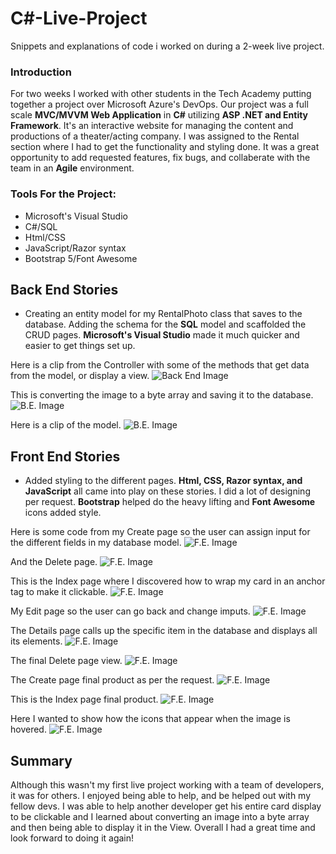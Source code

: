 # C#-Live-Project
Snippets and explanations of code i worked on during a 2-week live project.

### Introduction
For two weeks I worked with other students in the Tech Academy putting together a project over Microsoft Azure's DevOps. Our project was a full scale
**MVC/MVVM Web Application** in **C#** utilizing **ASP .NET and Entity Framework**. It's an interactive website for managing the content and productions of a theater/acting company. I was assigned to the Rental section where I had to get the functionality and styling done. It was a great opportunity to add requested features, fix bugs, and collaberate with the team in an **Agile** environment.

### Tools For the Project:
- Microsoft's Visual Studio
- C#/SQL
- Html/CSS
- JavaScript/Razor syntax
- Bootstrap 5/Font Awesome



## Back End Stories
- Creating an entity model for my RentalPhoto class that saves to the database. Adding the schema for the **SQL** model and scaffolded the CRUD pages. 
**Microsoft's Visual Studio** made it much quicker and easier to get things set up.


Here is a clip from the Controller with some of the methods that get data from the model, or display a view.
![Back End Image](https://github.com/clcar23/C-Sharp-Live-Project/blob/main/C%23-live-project13BE.png)

This is converting the image to a byte array and saving it to the database.
![B.E. Image](https://github.com/clcar23/C-Sharp-Live-Project/blob/main/C%23-live-project14BE.png)

Here is a clip of the model.
![B.E. Image](https://github.com/clcar23/C-Sharp-Live-Project/blob/main/C%23-live-project15BE.png)



## Front End Stories
- Added styling to the different pages. **Html, CSS, Razor syntax, and JavaScript** all came into play on these stories. I did a lot of designing per request. **Bootstrap** helped do the heavy lifting and **Font Awesome** icons added style.

Here is some code from my Create page so the user can assign input for the different fields in my database model.
![F.E. Image](https://github.com/clcar23/C-Sharp-Live-Project/blob/main/C%23-live-project2FE.png)

And the Delete page.
![F.E. Image](https://github.com/clcar23/C-Sharp-Live-Project/blob/main/C%23-live-project3FE.png)

This is the Index page where I discovered how to wrap my card in an anchor tag to make it clickable. 
![F.E. Image](https://github.com/clcar23/C-Sharp-Live-Project/blob/main/C%23-live-project4.png)

My Edit page so the user can go back and change imputs.
![F.E. Image](https://github.com/clcar23/C-Sharp-Live-Project/blob/main/C%23-live-projectFE.png)

The Details page calls up the specific item in the database and displays all its elements.
![F.E. Image](https://github.com/clcar23/C-Sharp-Live-Project/blob/main/C%23-live-project5.png)

The final Delete page view.
![F.E. Image](https://github.com/clcar23/C-Sharp-Live-Project/blob/main/C%23-live-project10.png)

The Create page final product as per the request.
![F.E. Image](https://github.com/clcar23/C-Sharp-Live-Project/blob/main/C%23-live-project8.png)

This is the Index page final product.
![F.E. Image](https://github.com/clcar23/C-Sharp-Live-Project/blob/main/C%23-live-project7.png)

Here I wanted to show how the icons that appear when the image is hovered.
![F.E. Image](https://github.com/clcar23/C-Sharp-Live-Project/blob/main/C%23-live-project9.png)


## Summary
Although this wasn't my first live project working with a team of developers, it was for others. I enjoyed being able to help, and be helped out with my fellow
devs. I was able to help another developer get his entire card display to be clickable and I learned about converting an image into a byte array and then being able to display it in the View. Overall I had a great time and look forward to doing it again!
